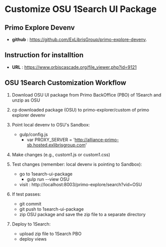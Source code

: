 

# Customize OSU 1Search UI Package


## Primo Explore Devenv

- <b>github</b> : https://github.com/ExLibrisGroup/primo-explore-devenv.


## Instruction for installtion

- <b>URL</b> : https://www.orbiscascade.org/file_viewer.php?id=9121


## OSU 1Search Customization Workflow

1.  Download OSU UI package from Primo BackOffice (PBO) of 1Search and unzip as OSU

2.  cp downloaded package (OSU) to primo-explorer/custom of primo explorer devenv

3.  Point local devenv to OSU's Sandbox: 
      - gulp/config.js
         - var PROXY_SERVER = 'http://alliance-primo-sb.hosted.exlibrisgroup.com'

4.  Make changes (e.g., custom1.js or custom1.css)

5.  Test changes (remember: local devenv is pointing to Sandbox):
      - go to 1search-ui-package
         - gulp run --view OSU
      - visit : http://localhost:8003/primo-explore/search?vid=OSU

6.  If test passes:
      - git commit
      - git push to 1search-ui-package
      - zip OSU package and save the zip file to a separate directory

7.  Deploy to 1Search:
      - upload zip file to 1Search PBO
      - deploy views
